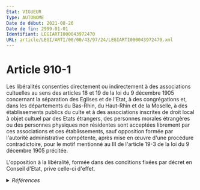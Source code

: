 ```yaml
---
État: VIGUEUR
Type: AUTONOME
Date de début: 2021-08-26
Date de fin: 2999-01-01
Identifiant: LEGIARTI000043972470
URL: article/LEGI/ARTI/00/00/43/97/24/LEGIARTI000043972470.xml
---
```


<h1>Article 910-1</h1>

Les libéralités consenties directement ou indirectement à des associations
cultuelles au sens des articles 18 et 19 de la loi du 9 décembre 1905 concernant
la séparation des Eglises et de l'Etat, à des congrégations et, dans les
départements du Bas-Rhin, du Haut-Rhin et de la Moselle, à des établissements
publics du culte et à des associations inscrites de droit local à objet cultuel
par des Etats étrangers, des personnes morales étrangères ou des personnes
physiques non résidentes sont acceptées librement par ces associations et ces
établissements, sauf opposition formée par l'autorité administrative compétente,
après mise en œuvre d'une procédure contradictoire, pour le motif mentionné au
III de l'article 19-3 de la loi du 9 décembre 1905 précitée.<br />

L'opposition à la libéralité, formée dans des conditions fixées par décret en
Conseil d'Etat, prive celle-ci d'effet.


<details>
  <summary><em>Références</em></summary>

  <h2>Articles faisant référence à l'article</h2>
  
  <ul>
    <li>
      <a href="https://legal.tricoteuses.fr//redirection/LEGIARTI000043972458?vers=git&vers=legifrance">Loi du 9 décembre 1905 concernant la séparation des Eglises et de l'Etat. - article 19-3 AUTONOME VIGUEUR, en vigueur depuis le 2021-08-26</a> CITATION cible
    </li>
    <li>
      <a href="https://legal.tricoteuses.fr//redirection/LEGIARTI000006340346?vers=git&vers=legifrance">Loi du 9 décembre 1905 concernant la séparation des Eglises et de l'Etat. - article 19 AUTONOME MODIFIE, en vigueur du 1966-06-17 au 2006-01-01</a> CITATION cible
    </li>
    <li>
      <a href="https://legal.tricoteuses.fr//redirection/LEGIARTI000043982919?vers=git&vers=legifrance">Loi du 9 décembre 1905 concernant la séparation des Eglises et de l'Etat. - article 19 AUTONOME VIGUEUR, en vigueur depuis le 2021-08-26</a> CITATION cible
    </li>
    <li>
      <a href="https://legal.tricoteuses.fr//redirection/LEGIARTI000020628221?vers=git&vers=legifrance">Loi du 9 décembre 1905 concernant la séparation des Eglises et de l'Etat. - article 19 AUTONOME MODIFIE, en vigueur du 2009-05-14 au 2011-05-19</a> CITATION cible
    </li>
    <li>
      <a href="https://legal.tricoteuses.fr//redirection/LEGIARTI000043968841?vers=git&vers=legifrance">LOI n° 2021-1109 du 24 août 2021 confortant le respect des principes de la République - article 78 ENTIEREMENT_MODIF</a> CREE source
    </li>
    <li>
      <a href="https://legal.tricoteuses.fr//redirection/LEGIARTI000045643557?vers=git&vers=legifrance">Décret n° 2022-619 du 22 avril 2022 relatif au contrôle du financement étranger des cultes et portant diverses dispositions relatives aux libéralités et à la transparence des associations et fonds de dotation - article 8 AUTONOME VIGUEUR, en vigueur depuis le 2022-04-25</a> CITATION source
    </li>
    <li>
      <a href="https://legal.tricoteuses.fr//redirection/LEGIARTI000006340345?vers=git&vers=legifrance">Loi du 9 décembre 1905 concernant la séparation des Eglises et de l'Etat. - article 18 AUTONOME VIGUEUR, en vigueur depuis le 1905-12-11</a> CITATION cible
    </li>
    <li>
      <a href="https://legal.tricoteuses.fr//redirection/LEGIARTI000006340347?vers=git&vers=legifrance">Loi du 9 décembre 1905 concernant la séparation des Eglises et de l'Etat. - article 19 AUTONOME MODIFIE, en vigueur du 2006-01-01 au 2009-05-14</a> CITATION cible
    </li>
    <li>
      <a href="https://legal.tricoteuses.fr//redirection/LEGIARTI000024025852?vers=git&vers=legifrance">Loi du 9 décembre 1905 concernant la séparation des Eglises et de l'Etat. - article 19 AUTONOME MODIFIE, en vigueur du 2011-05-19 au 2021-08-26</a> CITATION cible
    </li>
    <li>
      <a href="https://legal.tricoteuses.fr//redirection/LEGIARTI000038083523?vers=git&vers=legifrance">Loi du 9 décembre 1905 concernant la séparation des Eglises et de l'Etat. - article 19 AUTONOME MODIFIE, en vigueur du 1943-01-02 au 1966-06-17</a> CITATION cible
    </li>
  </ul>
  
  <h2>Références faites par l'article</h2>
  
  <ul>
    <li>
      1905-12-09 CITATION source <a href="https://legal.tricoteuses.fr//redirection/LEGIARTI000006340345?vers=git&vers=legifrance">Loi du 9 décembre 1905 concernant la séparation des Eglises et de l'Etat. - article 18 AUTONOME VIGUEUR, en vigueur depuis le 1905-12-11</a>
    </li>
    <li>
      1905-12-09 CITATION source <a href="https://legal.tricoteuses.fr//redirection/LEGIARTI000006340346?vers=git&vers=legifrance">Loi du 9 décembre 1905 concernant la séparation des Eglises et de l'Etat. - article 19 AUTONOME MODIFIE, en vigueur du 1966-06-17 au 2006-01-01</a>
    </li>
    <li>
      1905-12-09 CITATION source <a href="https://legal.tricoteuses.fr//redirection/LEGIARTI000043972458?vers=git&vers=legifrance">Loi du 9 décembre 1905 concernant la séparation des Eglises et de l'Etat. - article 19-3 AUTONOME VIGUEUR, en vigueur depuis le 2021-08-26</a>
    </li>
    <li>
      2021-08-24 CREE cible <a href="https://legal.tricoteuses.fr//redirection/LEGIARTI000043968841?vers=git&vers=legifrance">LOI n° 2021-1109 du 24 août 2021 confortant le respect des principes de la République - article 78 ENTIEREMENT_MODIF</a>
    </li>
    <li>
      2022-04-22 CITATION cible <a href="https://legal.tricoteuses.fr//redirection/LEGIARTI000045643557?vers=git&vers=legifrance">Décret n° 2022-619 du 22 avril 2022 relatif au contrôle du financement étranger des cultes et portant diverses dispositions relatives aux libéralités et à la transparence des associations et fonds de dotation - article 8 AUTONOME VIGUEUR, en vigueur depuis le 2022-04-25</a>
    </li>
  </ul>
</details>
